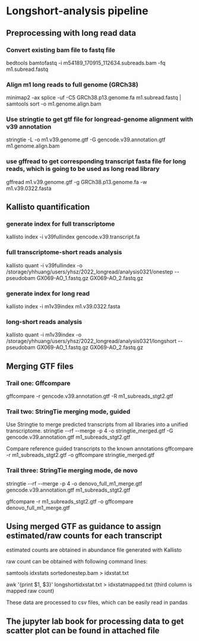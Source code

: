 # Longshort-analysis pipeline
## Preprocessing with long read data
### Convert existing bam file to fastq file
bedtools bamtofastq -i m54189_170915_112634.subreads.bam -fq m1.subread.fastq

### Align m1 long reads to full genome (GRCh38)
minimap2 -ax splice -uf -C5 GRCh38.p13.genome.fa m1.subread.fastq | samtools sort -o m1.genome.align.bam

### Use stringtie to get gtf file for longread-genome alignment with v39 annotation
stringtie -L -o m1.v39.genome.gtf -G gencode.v39.annotation.gtf m1.genome.align.bam

### use gffread to get corresponding transcript fasta file for long reads, which is going to be used as long read library
gffread m1.v39.genome.gtf  -g GRCh38.p13.genome.fa -w m1.v39.0322.fasta

## Kallisto quantification
### generate index for full transcriptome
kallisto index -i v39fullindex gencode.v39.transcript.fa

### full transcriptome-short reads analysis
kallisto quant -i v39fullindex -o /storage/yhhuang/users/yhsz/2022_longread/analysis0321/onestep --pseudobam GX069-AO_1.fastq.gz GX069-AO_2.fastq.gz

### generate index for long read
kallisto index -i m1v39index m1.v39.0322.fasta

### long-short reads analysis
kallisto quant -i m1v39index -o /storage/yhhuang/users/yhsz/2022_longread/analysis0321/longshort --pseudobam GX069-AO_1.fastq.gz GX069-AO_2.fastq.gz

## Merging GTF files
### Trail one: Gffcompare
gffcompare -r gencode.v39.annotation.gtf -R m1_subreads_stgt2.gtf

### Trail two: StringTie merging mode, guided
Use Stringtie to merge predicted transcripts from all libraries into a unified transcriptome.
stringtie --rf --merge -p 4 -o stringtie_merged.gtf -G gencode.v39.annotation.gtf m1_subreads_stgt2.gtf

Compare reference guided transcripts to the known annotations
gffcompare -r m1_subreads_stgt2.gtf -o gffcompare stringtie_merged.gtf

### Trail three: StringTie merging mode, de novo
stringtie --rf --merge -p 4 -o denovo_full_m1_merge.gtf gencode.v39.annotation.gtf m1_subreads_stgt2.gtf 

gffcompare -r m1_subreads_stgt2.gtf -o gffcompare denovo_full_m1_merge.gtf 

## Using merged GTF as guidance to assign estimated/raw counts for each transcript

estimated counts are obtained in abundance file generated with Kallisto

raw count can be obtained with following command lines:

samtools idxstats sortedonestep.bam > idxstat.txt

awk '{print $1, $3}' longshortidxstat.txt > idxstatmapped.txt  (third column is mapped raw count)

These data are processed to csv files, which can be easily read in pandas

## The jupyter lab book for processing data to get scatter plot can be found in attached file
